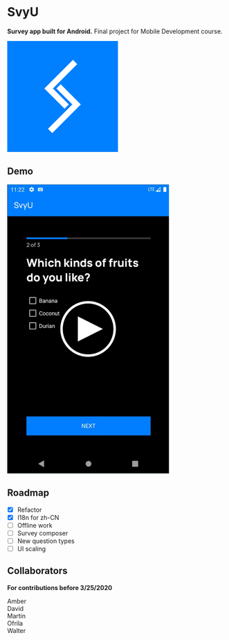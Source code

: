 # SvyU
**Survey app built for Android.** Final project for Mobile Development course.  

![SvyU icon: two checkmarks forming the shape of letter S.](./android-client/res/svyu-icon.png)

## Demo
[![Click to play a video demonstration.](./android-client/res/demo-play.png)](https://svyuwebsite.blob.core.windows.net/res/svyu-demo.webm)

## Roadmap
- [x] Refactor
- [x] I18n for zh-CN
- [ ] Offline work
- [ ] Survey composer
- [ ] New question types
- [ ] UI scaling

## Collaborators
**For contributions before 3/25/2020**  

Amber  
David  
Martin  
Ofrila  
Walter  
